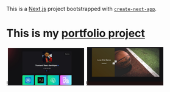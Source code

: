 This is a [Next.js](https://nextjs.org/) project bootstrapped with [`create-next-app`](https://github.com/vercel/next.js/tree/canary/packages/create-next-app).

# This is my [portfolio project](https://portfolio-three-phi-12.vercel.app/) 

!<img src="https://github.com/DmitryKalashnikov91/My-Portfolio/blob/main/Screenshot%202023-06-06%20095948.jpeg" width="200" alt="screen my portfolio"/>
!<img src="https://github.com/DmitryKalashnikov91/My-Portfolio/blob/main/Screenshot%202023-06-06%20100017.jpeg" width="200" alt="screen my portf nba"/>
